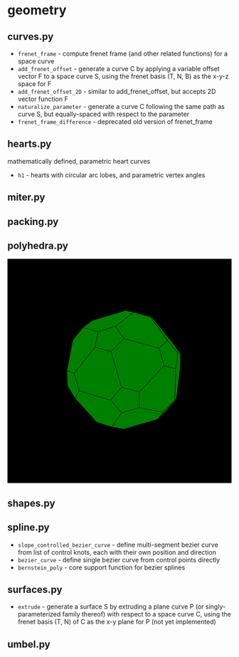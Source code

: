# geometry

## curves.py
- `frenet_frame` - compute frenet frame (and other related functions) for a space curve
- `add_frenet_offset` - generate a curve C by applying a variable offset vector F to a space curve S, using the frenet basis (T, N, B) as the x-y-z space for F
- `add_frenet_offset_2D` - similar to add_frenet_offset, but accepts 2D vector function F
- `naturalize_parameter` - generate a curve C following the same path as curve S, but equally-spaced with respect to the parameter
- `frenet_frame_difference` - deprecated old version of frenet_frame

## hearts.py
mathematically defined, parametric heart curves

- `h1` - hearts with circular arc lobes, and parametric vertex angles

## miter.py

## packing.py

## polyhedra.py
![icosahedron animation](images/icosahedron-animation.gif)

## shapes.py

## spline.py
- `slope_controlled_bezier_curve` - define multi-segment bezier curve from list of control knots, each with their own position and direction
- `bezier_curve` - define single bezier curve from control points directly
- `bernstein_poly` - core support function for bezier splines

## surfaces.py
- `extrude` - generate a surface S by extruding a plane curve P (or singly-parameterized family thereof) with respect to a space curve C, using the frenet basis (T, N) of C as the x-y plane for P (not yet implemented)


## umbel.py
